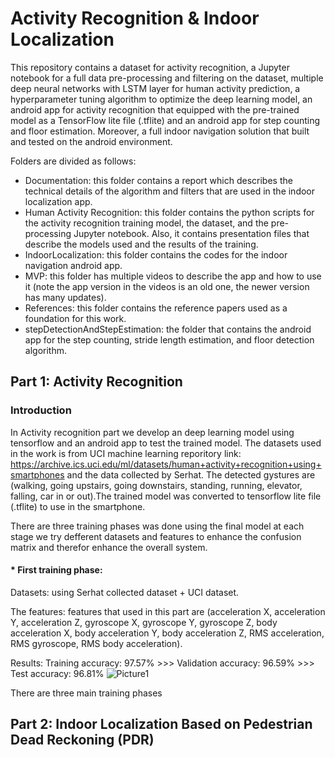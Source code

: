 # Activity Recognition & Indoor Localization
This repository contains a dataset for activity recognition, a Jupyter notebook for a full data pre-processing and filtering on the dataset, multiple deep neural networks with LSTM layer for human activity prediction, a hyperparameter tuning algorithm to optimize the deep learning model, an android app for activity recognition that equipped with the pre-trained model as a TensorFlow lite file (.tflite) and an android app for step counting and floor estimation. Moreover, a full indoor navigation solution that built and tested on the android environment.

Folders are divided as follows:

* Documentation: this folder contains a report which describes the technical details of the algorithm and filters that are used in the indoor localization app.
* Human Activity Recognition: this folder contains the python scripts for the activity recognition training model, the dataset, and the pre-processing Jupyter notebook. Also, it contains presentation files that describe the models used and the results of the training.
* IndoorLocalization: this folder contains the codes for the indoor navigation android app.
* MVP: this folder has multiple videos to describe the app and how to use it (note the app version in the videos is an old one, the newer version has many updates).
* References: this folder contains the reference papers used as a foundation for this work.
* stepDetectionAndStepEstimation: the folder that contains the android app for the step counting, stride length estimation, and floor detection algorithm.

## Part 1: Activity Recognition

### Introduction
In Activity recognition part we develop an deep learning model using tensorflow and an android app to test the trained model. The datasets used in the work is from UCI machine learning reporitory link: https://archive.ics.uci.edu/ml/datasets/human+activity+recognition+using+smartphones and the data collected by Serhat. The detected gystures are (walking, going upstairs, going downstairs, standing, running, elevator, falling, car in or out).The trained model was converted to tensorflow lite file (.tflite) to use in the smartphone. 

There are three training phases was done using the final model at each stage we try defferent datasets and features to enhance the confusion matrix and therefor enhance the overall system.

#### * First training phase: 
Datasets: using Serhat collected dataset + UCI dataset. 

The features: features that used in this part are (acceleration X, acceleration Y, acceleration Z, gyroscope X, gyroscope Y, gyroscope Z, body acceleration X, body acceleration Y, body acceleration Z, RMS acceleration, RMS gyroscope, RMS body acceleration).

Results: Training accuracy: 97.57% >>> Validation accuracy: 96.59% >>> Test accuracy: 96.81%
![Picture1](https://user-images.githubusercontent.com/43111249/92290014-4a6c7a00-ef1b-11ea-90d7-e8ca61b028f7.png)

There are three main training phases









## Part 2: Indoor Localization Based on Pedestrian Dead Reckoning (PDR)

